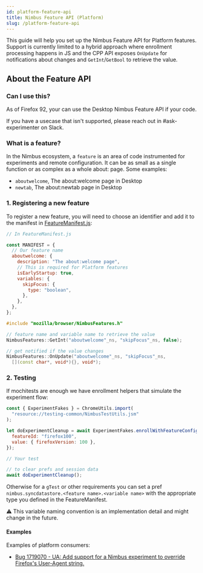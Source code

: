 ```yaml
---
id: platform-feature-api
title: Nimbus Feature API (Platform)
slug: /platform-feature-api
---
```


This guide will help you set up the Nimbus Feature API for Platform features.
Support is currently limited to a hybrid approach where enrollment processing
happens in JS and the CPP API exposes `OnUpdate` for notifications about changes
 and `GetInt`/`GetBool` to retrieve the value.

## About the Feature API

### Can I use this?

As of Firefox 92, your can use the Desktop Nimbus Feature API if your code.

If you have a usecase that isn't supported, please reach out in #ask-experimenter on Slack.

### What is a feature?

In the Nimbus ecosystem, a `feature` is an area of code instrumented for experiments and remote configuration. It can be as small as a single function or as complex as a whole about: page. Some examples:

- `aboutwelcome`, The about:welcome page in Desktop
- `newtab`, The about:newtab page in Desktop

### 1. Registering a new feature

To register a new feature, you will need to choose an identifier and add it to the manifest in [FeatureManifest.js](https://searchfox.org/mozilla-central/source/toolkit/components/nimbus/FeatureManifest.js):

```javascript
// In FeatureManifest.js

const MANIFEST = {
  // Our feature name
  aboutwelcome: {
    description: "The about:welcome page",
    // This is required for Platform features
    isEarlyStartup: true,
    variables: {
      skipFocus: {
        type: "boolean",
      },
    },
  },
};
```

```cpp
#include "mozilla/browser/NimbusFeatures.h"

// feature name and variable name to retrieve the value
NimbusFeatures::GetInt("aboutwelcome"_ns, "skipFocus"_ns, false);

// get notified if the value changes
NimbusFeatures::OnUpdate("aboutwelcome"_ns, "skipFocus"_ns,
  [](const char*, void*){}, void*);
```

### 2. Testing

If mochitests are enough we have enrollment helpers that simulate the experiment flow:

```javascript
const { ExperimentFakes } = ChromeUtils.import(
  "resource://testing-common/NimbusTestUtils.jsm"
);

let doExperimentCleanup = await ExperimentFakes.enrollWithFeatureConfig({
  featureId: "firefox100",
  value: { firefoxVersion: 100 },
});

// Your test

// to clear prefs and session data
await doExperimentCleanup();
```

Otherwise for a `gTest` or other requirements you can set a pref `nimbus.syncdatastore.<feature name>.<variable name>` with the appropriate type you defined in the FeatureManifest.

⚠️ This variable naming convention is an implementation detail and might change in the future.

#### Examples

Examples of platform consumers:

* [Bug 1719070 - UA: Add support for a Nimbus experiment to override Firefox's User-Agent string.](https://phabricator.services.mozilla.com/D121112)
